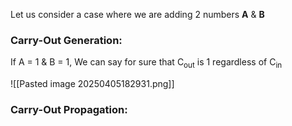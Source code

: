 Let us consider a case where we are adding 2 numbers **A** & **B**
### Carry-Out Generation:
If A = 1 & B = 1,
	We can say for sure that C<sub>out</sub> is 1 regardless of C<sub>in</sub>

![[Pasted image 20250405182931.png]]

### Carry-Out Propagation:
